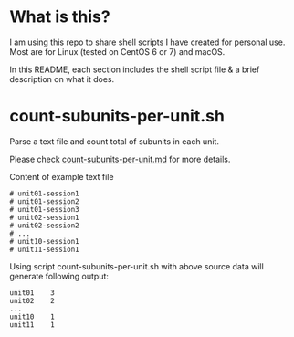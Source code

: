# What is this?
I am using this repo to share shell scripts I have created for personal use. 
Most are for Linux (tested on CentOS 6 or 7) and macOS.

In this README, each section includes the shell script file & a brief description on what it does.

# count-subunits-per-unit.sh
Parse a text file and count total of subunits in each unit.

Please check [count-subunits-per-unit.md](count-subunits-per-unit.md) for more details.

Content of example text file
```
# unit01-session1
# unit01-session2
# unit01-session3
# unit02-session1
# unit02-session2
# ...
# unit10-session1
# unit11-session1
```

Using script count-subunits-per-unit.sh with above source data will generate following output:
```
unit01    3
unit02    2
...
unit10    1
unit11    1
```
